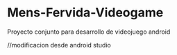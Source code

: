 # Mens-Fervida-Videogame
Proyecto conjunto para desarrollo de videojuego android


//modificacion desde android studio